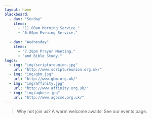 ```yaml
---
layout: home
blackboard:
  - day: "Sunday"
    items:
      - "11.00am Morning Service."
      - "6.00pm Evening Service."
      
  - day: "Wednesday"
    items:
      - "7.30pm Prayer Meeting."
      - "and Bible Study."
logos:
  - img: "img/scriptureunion.jpg"
    url: "http://www.scriptureunion.org.uk/"
  - img: "img/gbm.jpg"
    url: "http://www.gbm.org.uk/"
  - img: "img/affinity.jpg"
    url: "http://www.affinity.org.uk/"
  - img: "img/agbcse.jpg"
    url: "http://www.agbcse.org.uk/"
---
```


> Why not join us? A warm welcome awaits!  See our events page.
